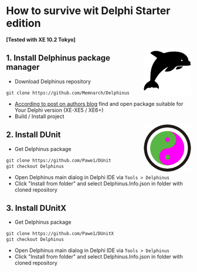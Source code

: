 ﻿# How to survive wit Delphi Starter edition

**[Tested with XE 10.2 Tokyo]**

<img align="right" src="/Resources/Delphinus logo.png"/>

## 1. Install Delphinus package manager

* Download Delphinus repository
```
git clone https://github.com/Memnarch/Delphinus
```

* [According to post on authors blog](http://memnarch.bplaced.net/blog/2016/08/delphinus-for-delphi-starter-editions/) find and open package suitable for Your Delphi version (XE-XE5 / XE6+)
* Build / Install project

<img align="right" src="/Resources/DUnit logo.png"/>

## 2. Install DUnit

* Get Delphinus package
```
git clone https://github.com/Pawe1/DUnit
git checkout Delphinus
```
* Open Delphinus main dialog in Delphi IDE via `Tools > Delphinus`
* Click "Install from folder" and select Delphinus.Info.json in folder with cloned repository

## 3. Install DUnitX

* Get Delphinus package
```
git clone https://github.com/Pawe1/DUnitX
git checkout Delphinus
```
* Open Delphinus main dialog in Delphi IDE via `Tools > Delphinus`
* Click "Install from folder" and select Delphinus.Info.json in folder with cloned repository

